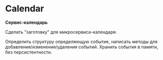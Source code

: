 # Calendar
********Сервис-календарь********

Сделать "заготовку" для микросервиса-календаря.

Определить структуру определяющую событие, написать методы для добавления/изменения/удаления событий. 
Хранить события в памяти, без персистентности.